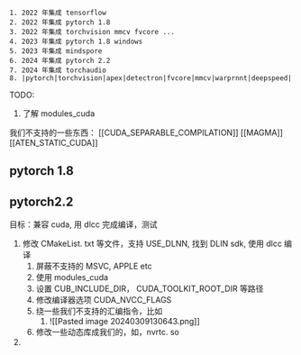 
	1. 2022 年集成 tensorflow
	2. 2022 年集成 pytorch 1.8
	3. 2022 年集成 torchvision mmcv fvcore ...
	4. 2023 年集成 pytorch 1.8 windows
	5. 2023 年集成 mindspore
	6. 2024 年集成 pytorch 2.2
	7. 2024 年集成 torchaudio
	8. |pytorch|torchvision|apex|detectron|fvcore|mmcv|warprnnt|deepspeed|

TODO:
1. 了解 modules_cuda 


我们不支持的一些东西：
[[CUDA_SEPARABLE_COMPILATION]]
[[MAGMA]]
[[ATEN_STATIC_CUDA]]
## pytorch 1.8 


## pytorch2.2
目标：兼容 cuda, 用 dlcc 完成编译，测试
1. 修改 CMakeList. txt 等文件，支持 USE_DLNN, 找到 DLIN sdk, 使用 dlcc 编译
	1. 屏蔽不支持的 MSVC, APPLE etc
	2. 使用 modules_cuda
	3. 设置 CUB_INCLUDE_DIR， CUDA_TOOLKIT_ROOT_DIR 等路径
	4. 修改编译器选项 CUDA_NVCC_FLAGS
	5. 绕一些我们不支持的汇编指令，比如
		1. ![[Pasted image 20240309130643.png]]
	6. 修改一些动态库成我们的，如，nvrtc. so
2. 
